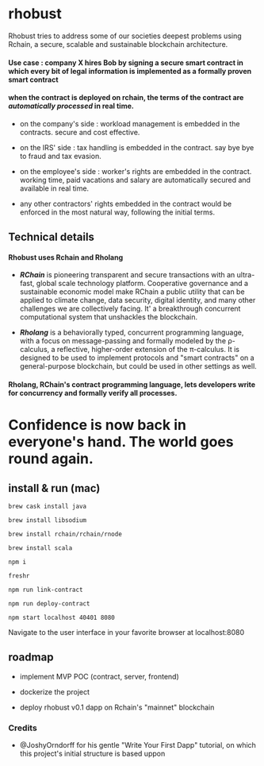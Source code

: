 # rhobust 

Rhobust tries to address some of our societies deepest problems using Rchain, a secure, scalable and sustainable blockchain architecture.


#### Use case : company X hires Bob by signing a secure smart contract in which every bit of legal information is implemented as a **formally proven** smart contract

#### when the contract is deployed on rchain, the terms of the contract are ***automatically processed*** in real time.


- on the company's side : workload management is embedded in the contracts. secure and cost effective. 

- on the IRS' side : tax handling is embedded in the contract. say bye bye to fraud and tax evasion.

- on the employee's side : worker's rights are embedded in the contract. working time, paid vacations and salary are automatically secured and available in real time.

- any other contractors' rights embedded in the contract would be enforced in the most natural way, following the initial terms.

## Technical details

#### Rhobust uses Rchain and Rholang

- ***RChain*** is pioneering transparent and secure transactions with an ultra-fast, global scale technology platform. Cooperative governance and a sustainable economic model make RChain a public utility that can be applied to climate change, data security, digital identity, and many other challenges we are collectively facing. It' a breakthrough concurrent computational system that unshackles the blockchain.

- ***Rholang*** is a behaviorally typed, concurrent programming language, with a focus on message-passing and formally modeled by the ρ-calculus, a reflective, higher-order extension of the π-calculus. It is designed to be used to implement protocols and "smart contracts" on a general-purpose blockchain, but could be used in other settings as well.

#### Rholang, RChain's contract programming language, lets developers write for concurrency and formally verify all processes.


# Confidence is now back in everyone's hand. The world goes round again.


## install & run (mac)

```brew cask install java```

```brew install libsodium```

```brew install rchain/rchain/rnode```

```brew install scala```

```npm i```

```freshr```

```npm run link-contract```

```npm run deploy-contract```

```npm start localhost 40401 8080```

Navigate to the user interface in your favorite browser at localhost:8080

## roadmap

- implement MVP POC (contract, server, frontend)

- dockerize the project

- deploy rhobust v0.1 dapp on Rchain's "mainnet" blockchain

### Credits 

- @JoshyOrndorff for his gentle "Write Your First Dapp" tutorial, on which this project's initial structure is based uppon